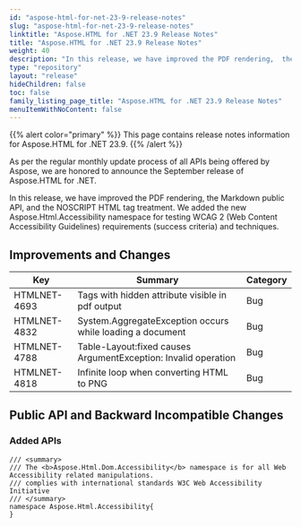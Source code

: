 ```yaml
---
id: "aspose-html-for-net-23-9-release-notes"
slug: "aspose-html-for-net-23-9-release-notes"
linktitle: "Aspose.HTML for .NET 23.9 Release Notes"
title: "Aspose.HTML for .NET 23.9 Release Notes"
weight: 40
description: "In this release, we have improved the PDF rendering,  the Markdown public API, and the NOSCRIPT HTML tag treatment. We added the new Aspose.Html.Accessibility namespace for testing WCAG 2 (Web Content Accessibility Guidelines) requirements (success criteria) and techniques."
type: "repository"
layout: "release"
hideChildren: false
toc: false
family_listing_page_title: "Aspose.HTML for .NET 23.9 Release Notes"
menuItemWithNoContent: false
---
```

{{% alert color="primary" %}}
This page contains release notes information for Aspose.HTML for .NET 23.9.
{{% /alert %}}

As per the regular monthly update process of all APIs being offered by Aspose, we are honored to announce the September release of Aspose.HTML for .NET.

In this release, we have improved the PDF rendering,  the Markdown public API, and the NOSCRIPT HTML tag treatment. We added the new Aspose.Html.Accessibility namespace for testing WCAG 2 (Web Content Accessibility Guidelines) requirements (success criteria) and techniques.

## **Improvements and Changes**

| **Key**      | **Summary**                                                                            | **Category** |
| ------------ | -------------------------------------------------------------------------------------- | ------------ |
| HTMLNET-4693 | Tags with hidden attribute visible in pdf output | Bug |
| HTMLNET-4832 | System.AggregateException occurs while loading a document | Bug |
| HTMLNET-4788 | Table-Layout:fixed causes ArgumentException: Invalid operation | Bug |
| HTMLNET-4818 | Infinite loop when converting HTML to PNG | Bug |

## **Public API and Backward Incompatible Changes**

### **Added APIs**

```
/// <summary>
/// The <b>Aspose.Html.Dom.Accessibility</b> namespace is for all Web Accessibility related manipulations.
/// complies with international standards W3C Web Accessibility Initiative    
/// </summary>
namespace Aspose.Html.Accessibility{
}
```